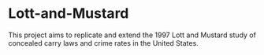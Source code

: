 # Lott-and-Mustard

This project aims to replicate and extend the 1997 Lott and Mustard study of concealed carry laws and crime rates in the United States.
